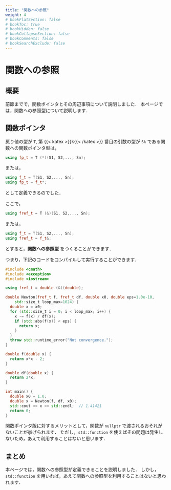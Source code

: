 ```yaml
---
title: "関数への参照"
weight: 4
# bookFlatSection: false
# bookToc: true
# bookHidden: false
# bookCollapseSection: false
# bookComments: false
# bookSearchExclude: false
---
```


# 関数への参照

## 概要

前節までで，関数ポインタとその周辺事項について説明しました．
本ページでは，関数への参照型について説明します．

## 関数ポインタ

戻り値の型が `T`, 第 {{< katex >}}k{{< /katex >}} 番目の引数の型が `Sk` である関数への関数ポインタ型は，

```cpp
using fp_t = T (*)(S1, S2,..., Sn);
```

または，

```cpp
using f_t = T(S1, S2,..., Sn);
using fp_t = f_t*;
```

として定義できるのでした．

ここで，

```cpp
using fref_t = T (&)(S1, S2,..., Sn);
```

または，

```cpp
using f_t = T(S1, S2,..., Sn);
using fref_t = f_t&;
```

とすると，**関数への参照型** をつくることができます．

つまり，下記のコードをコンパイルして実行することができます．

```cpp
#include <cmath>
#include <exception>
#include <iostream>

using fref_t = double (&)(double);

double Newton(fref_t f, fref_t df, double x0, double eps=1.0e-10,
    std::size_t loop_max=1024) {
  double x = x0;
  for (std::size_t i = 0; i < loop_max; i++) {
    x -= f(x) / df(x);
    if (std::abs(f(x)) < eps) {
      return x;
    }
  }
  throw std::runtime_error("Not convergence.");
}

double f(double x) {
  return x*x - 2;
}

double df(double x) {
  return 2*x;
}

int main() {
  double x0 = 1.0;
  double x = Newton(f, df, x0);
  std::cout << x << std::endl;  // 1.41421
  return 0;
}
```

関数ポインタ版に対するメリットとして，関数が `nullptr` で渡されるおそれがないことが挙げられます．
ただし，`std::function` を使えばその問題は発生しないため，あえて利用することはないと思います．

## まとめ

本ページでは，関数への参照型が定義できることを説明しました．
しかし，`std::function` を用いれば，あえて関数への参照型を利用することはないと思われます．

